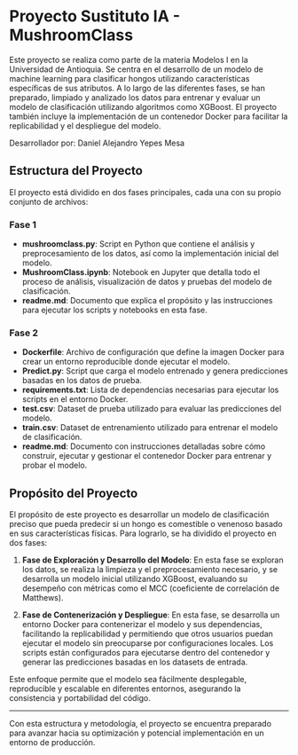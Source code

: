 # Proyecto Sustituto IA - MushroomClass
Este proyecto se realiza como parte de la materia Modelos I en la Universidad de Antioquia.
Se centra en el desarrollo de un modelo de machine learning para clasificar hongos utilizando características específicas de sus atributos. A lo largo de las diferentes fases, se han preparado, limpiado y analizado los datos para entrenar y evaluar un modelo de clasificación utilizando algoritmos como XGBoost. El proyecto también incluye la implementación de un contenedor Docker para facilitar la replicabilidad y el despliegue del modelo.

Desarrollador por: Daniel Alejandro Yepes Mesa

## Estructura del Proyecto

El proyecto está dividido en dos fases principales, cada una con su propio conjunto de archivos:

### Fase 1

- **mushroomclass.py**: Script en Python que contiene el análisis y preprocesamiento de los datos, así como la implementación inicial del modelo.
- **MushroomClass.ipynb**: Notebook en Jupyter que detalla todo el proceso de análisis, visualización de datos y pruebas del modelo de clasificación.
- **readme.md**: Documento que explica el propósito y las instrucciones para ejecutar los scripts y notebooks en esta fase.

### Fase 2

- **Dockerfile**: Archivo de configuración que define la imagen Docker para crear un entorno reproducible donde ejecutar el modelo.
- **Predict.py**: Script que carga el modelo entrenado y genera predicciones basadas en los datos de prueba.
- **requirements.txt**: Lista de dependencias necesarias para ejecutar los scripts en el entorno Docker.
- **test.csv**: Dataset de prueba utilizado para evaluar las predicciones del modelo.
- **train.csv**: Dataset de entrenamiento utilizado para entrenar el modelo de clasificación.
- **readme.md**: Documento con instrucciones detalladas sobre cómo construir, ejecutar y gestionar el contenedor Docker para entrenar y probar el modelo.

## Propósito del Proyecto

El propósito de este proyecto es desarrollar un modelo de clasificación preciso que pueda predecir si un hongo es comestible o venenoso basado en sus características físicas. Para lograrlo, se ha dividido el proyecto en dos fases:

1. **Fase de Exploración y Desarrollo del Modelo**: En esta fase se exploran los datos, se realiza la limpieza y el preprocesamiento necesario, y se desarrolla un modelo inicial utilizando XGBoost, evaluando su desempeño con métricas como el MCC (coeficiente de correlación de Matthews).

2. **Fase de Contenerización y Despliegue**: En esta fase, se desarrolla un entorno Docker para contenerizar el modelo y sus dependencias, facilitando la replicabilidad y permitiendo que otros usuarios puedan ejecutar el modelo sin preocuparse por configuraciones locales. Los scripts están configurados para ejecutarse dentro del contenedor y generar las predicciones basadas en los datasets de entrada.

Este enfoque permite que el modelo sea fácilmente desplegable, reproducible y escalable en diferentes entornos, asegurando la consistencia y portabilidad del código.

---

Con esta estructura y metodología, el proyecto se encuentra preparado para avanzar hacia su optimización y potencial implementación en un entorno de producción.

